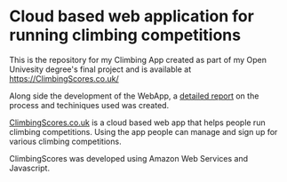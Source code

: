 # Cloud based web application for running climbing competitions
This is the repository for my Climbing App created as part of my Open Univesity degree's final project and is available at https://ClimbingScores.co.uk/

Along side the development of the WebApp, a [detailed report](https://docs.google.com/document/d/1uamDZQuOTYKOEaFLjbP08_cXO5DjEBn4xAHfFiU47V4/edit?usp=sharing)
 on the process and techiniques used was created.

[ClimbingScores.co.uk](https://ClimbingScores.co.uk/) is a cloud based web app that helps people run climbing competitions. Using the app people can manage and sign up for  various climbing competitions.

ClimbingScores was developed using Amazon Web Services and Javascript.

